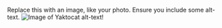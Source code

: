 Replace this with an image, like your photo. Ensure you include some alt-text.
![Image of Yaktocat](https://octodex.github.com/images/yaktocat.png)
alt-text!
